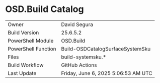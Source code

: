 ﻿# OSD.Build Catalog

| | |
|-|-|
| Owner | David Segura |
| Build Version | 25.6.5.2 |
| PowerShell Module | OSD.Build |
| PowerShell Function | Build-OSDCatalogSurfaceSystemSku |
| Files | build-systemsku.* |
| Build Workflow | GitHub Actions |
| Last Update | Friday, June 6, 2025 5:06:53 AM UTC |
